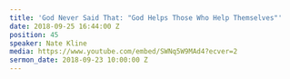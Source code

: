 ```yaml
---
title: 'God Never Said That: "God Helps Those Who Help Themselves"'
date: 2018-09-25 16:44:00 Z
position: 45
speaker: Nate Kline
media: https://www.youtube.com/embed/SWNq5W9MAd4?ecver=2
sermon_date: 2018-09-23 10:00:00 Z
---
```


